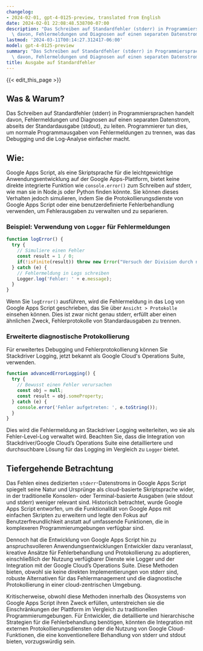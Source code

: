```yaml
---
changelog:
- 2024-02-01, gpt-4-0125-preview, translated from English
date: 2024-02-01 22:08:48.538700-07:00
description: "Das Schreiben auf Standardfehler (stderr) in Programmiersprachen handelt\
  \ davon, Fehlermeldungen und Diagnosen auf einen separaten Datenstrom, abseits der\u2026"
lastmod: '2024-03-11T00:14:27.312417-06:00'
model: gpt-4-0125-preview
summary: "Das Schreiben auf Standardfehler (stderr) in Programmiersprachen handelt\
  \ davon, Fehlermeldungen und Diagnosen auf einen separaten Datenstrom, abseits der\u2026"
title: Ausgabe auf Standardfehler
---
```


{{< edit_this_page >}}

## Was & Warum?

Das Schreiben auf Standardfehler (stderr) in Programmiersprachen handelt davon, Fehlermeldungen und Diagnosen auf einen separaten Datenstrom, abseits der Standardausgabe (stdout), zu leiten. Programmierer tun dies, um normale Programmausgaben von Fehlermeldungen zu trennen, was das Debugging und die Log-Analyse einfacher macht.

## Wie:

Google Apps Script, als eine Skriptsprache für die leichtgewichtige Anwendungsentwicklung auf der Google Apps-Plattform, bietet keine direkte integrierte Funktion wie `console.error()` zum Schreiben auf stderr, wie man sie in Node.js oder Python finden könnte. Sie können dieses Verhalten jedoch simulieren, indem Sie die Protokollierungsdienste von Google Apps Script oder eine benutzerdefinierte Fehlerbehandlung verwenden, um Fehlerausgaben zu verwalten und zu separieren.

### Beispiel: Verwendung von `Logger` für Fehlermeldungen

```javascript
function logError() {
  try {
    // Simuliere einen Fehler
    const result = 1 / 0;
    if(!isFinite(result)) throw new Error("Versuch der Division durch null");
  } catch (e) {
    // Fehlermeldung in Logs schreiben
    Logger.log('Fehler: ' + e.message);
  }
}
```

Wenn Sie `logError()` ausführen, wird die Fehlermeldung in das Log von Google Apps Script geschrieben, das Sie über `Ansicht > Protokolle` einsehen können. Dies ist zwar nicht genau stderr, erfüllt aber einen ähnlichen Zweck, Fehlerprotokolle von Standardausgaben zu trennen.

### Erweiterte diagnostische Protokollierung

Für erweitertes Debugging und Fehlerprotokollierung können Sie Stackdriver Logging, jetzt bekannt als Google Cloud's Operations Suite, verwenden.

```javascript
function advancedErrorLogging() {
  try {
    // Bewusst einen Fehler verursachen
    const obj = null;
    const result = obj.someProperty;
  } catch (e) {
    console.error('Fehler aufgetreten: ', e.toString());
  }
}
```

Dies wird die Fehlermeldung an Stackdriver Logging weiterleiten, wo sie als Fehler-Level-Log verwaltet wird. Beachten Sie, dass die Integration von Stackdriver/Google Cloud’s Operations Suite eine detailliertere und durchsuchbare Lösung für das Logging im Vergleich zu `Logger` bietet.

## Tiefergehende Betrachtung

Das Fehlen eines dedizierten `stderr`-Datenstroms in Google Apps Script spiegelt seine Natur und Ursprünge als cloud-basierte Skriptsprache wider, in der traditionelle Konsolen- oder Terminal-basierte Ausgaben (wie stdout und stderr) weniger relevant sind. Historisch betrachtet, wurde Google Apps Script entworfen, um die Funktionalität von Google Apps mit einfachen Skripten zu erweitern und legte den Fokus auf Benutzerfreundlichkeit anstatt auf umfassende Funktionen, die in komplexeren Programmierumgebungen verfügbar sind.

Dennoch hat die Entwicklung von Google Apps Script hin zu anspruchsvolleren Anwendungsentwicklungen Entwickler dazu veranlasst, kreative Ansätze für Fehlerbehandlung und Protokollierung zu adoptieren, einschließlich der Nutzung verfügbarer Dienste wie Logger und der Integration mit der Google Cloud’s Operations Suite. Diese Methoden bieten, obwohl sie keine direkten Implementierungen von stderr sind, robuste Alternativen für das Fehlermanagement und die diagnostische Protokollierung in einer cloud-zentrischen Umgebung.

Kritischerweise, obwohl diese Methoden innerhalb des Ökosystems von Google Apps Script ihren Zweck erfüllen, unterstreichen sie die Einschränkungen der Plattform im Vergleich zu traditionellen Programmierumgebungen. Für Entwickler, die detaillierte und hierarchische Strategien für die Fehlerbehandlung benötigen, könnten die Integration mit externen Protokollierungsdiensten oder die Nutzung von Google Cloud-Funktionen, die eine konventionellere Behandlung von stderr und stdout bieten, vorzugswürdig sein.
